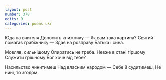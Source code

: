```yaml
---
layout: post
number: 378
edits: 9
categories: poems ukr
---
```


Юда на вчителя
Доносить книжнику —
Як вам така картина?
Святий помагає грабіжнику —
Здає на розправу
Батька і сина.

Мовляв, сильнішому 
Опиратись не треба.
Невже в стані гіршому
Служити грішному
Бог хоче від тебе?

Насильство чинитимеш
Над власним народом —
Себе й судитимеш, 
Не нині, то згодом.
